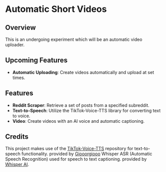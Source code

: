 # Automatic Short Videos

## Overview

This is an undergoing experiment which will be an automatic video uploader. 

## Upcoming Features

- **Automatic Uploading**: Create videos automatically and upload at set times.

## Features

- **Reddit Scraper**: Retrieve a set of posts from a specified subreddit.
- **Text-to-Speech**: Utilize the TikTok-Voice-TTS library for converting text to voice.
- **Video**: Create videos with an AI voice and automatic captioning.

## Credits

This project makes use of the [TikTok-Voice-TTS](https://github.com/Giooorgiooo/TikTok-Voice-TTS) repository for text-to-speech functionality. provided by  [Giooorgiooo](https://github.com/Giooorgiooo) 
Whisper ASR (Automatic Speech Recognition) used for speech to text captioning. provided by [Whisper AI](https://openai.com/research/whisper).

